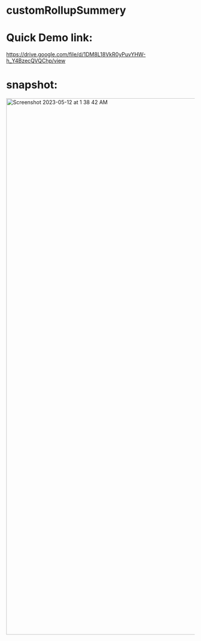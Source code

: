 # customRollupSummery

# Quick Demo link: 
https://drive.google.com/file/d/1DM8L18VkR0yPuvYHW-h_Y4BzecQVQChp/view

# snapshot: 
<img width="1434" alt="Screenshot 2023-05-12 at 1 38 42 AM" src="https://github.com/deepsubha/customRollupSummery/assets/35770307/fc1a2002-ed60-47c9-88fa-3c3f19210320">
